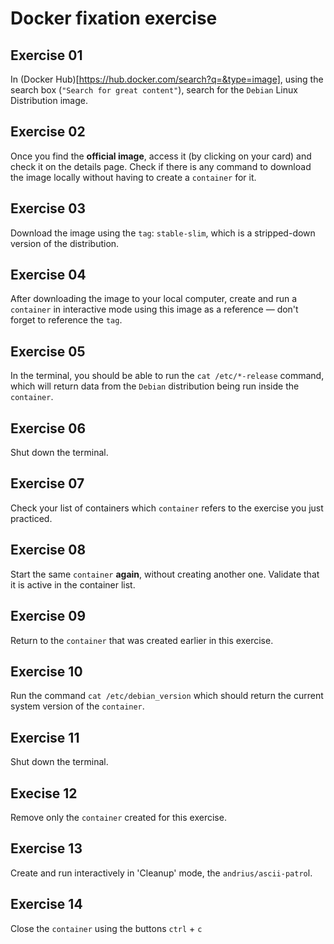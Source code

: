 # Docker fixation exercise

## Exercise 01

In (Docker Hub)[https://hub.docker.com/search?q=&type=image], using the search box (`"Search for great content"`), search for the `Debian` Linux Distribution image.

## Exercise 02

Once you find the **official image**, access it (by clicking on your card) and check it on the details page. Check if there is any command to download the image locally without having to create a `container` for it.

## Exercise 03

Download the image using the `tag`: `stable-slim`, which is a stripped-down version of the distribution.

## Exercise 04

After downloading the image to your local computer, create and run a `container` in interactive mode using this image as a reference — don't forget to reference the `tag`.

## Exercise 05

In the terminal, you should be able to run the `cat /etc/*-release` command, which will return data from the `Debian` distribution being run inside the `container`.

## Exercise 06 

Shut down the terminal.

## Exercise 07

Check your list of containers which `container` refers to the exercise you just practiced.

## Exercise 08

Start the same `container` **again**, without creating another one. Validate that it is active in the container list.

## Exercise 09

Return to the `container` that was created earlier in this exercise.

## Exercise 10

Run the command `cat /etc/debian_version` which should return the current system version of the `container`.

## Exercise 11

Shut down the terminal.

## Execise 12

Remove only the `container` created for this exercise.

## Exercise 13

Create and run interactively in 'Cleanup' mode, the `andrius/ascii-patro`l.

## Exercise 14

Close the `container` using the buttons `ctrl` + `c`

